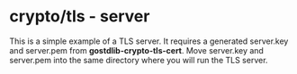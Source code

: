 # crypto/tls - server

This is a simple example of a TLS server. It requires a generated server.key and server.pem from **gostdlib-crypto-tls-cert**. Move server.key and server.pem into the same directory where you will run the TLS server. 
